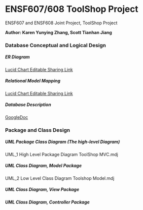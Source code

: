 # ENSF607/608 ToolShop Project
ENSF607 and ENSF608 Joint Project, ToolShop Project  

**Author: Karen Yunying Zhang, Scott Tianhan Jiang**

### Database Conceptual and Logical Design
##### ER Diagram
[Lucid Chart Editable Sharing Link](https://lucid.app/invitations/accept/d0bdbd76-d8f8-4cc0-9238-4e9bcc2f756f)  
##### Relational Model Mapping
[Lucid Chart Editable Sharing Link](https://lucid.app/invitations/accept/4c08bc4f-2114-4ae7-98b6-0bed1c0e1945)
##### Database Description
[GoogleDoc](https://docs.google.com/document/d/180pSjMFg5sbJ-rtn0WJmAR0fkeGppYdac0jhApfK9g0/edit)
### Package and Class Design
##### UML Package Class Diagram (The high-level Diagram)
UML_1 High Level Package Diagram ToolShop MVC.mdj
##### UML Class Diagram, Model Package
UML_2 Low Level Class Diagram Toolshop Model.mdj
##### UML Class Diagram, View Package
##### UML Class Diagram, Controller Package
